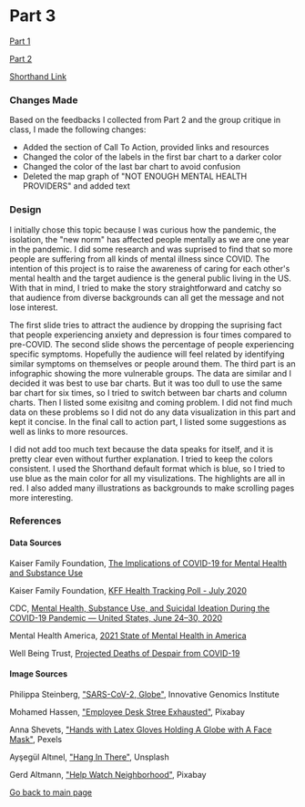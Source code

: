 # Part 3

[Part 1](/final_project_1.md)

[Part 2](/final_project_2.md)

[Shorthand Link](https://carnegiemellon.shorthandstories.com/covid-19-mental-health-crisis/index.html)

### Changes Made

Based on the feedbacks I collected from Part 2 and the group critique in class, I made the following changes:

- Added the section of Call To Action, provided links and resources
- Changed the color of the labels in the first bar chart to a darker color
- Changed the color of the last bar chart to avoid confusion
- Deleted the map graph of "NOT ENOUGH MENTAL HEALTH PROVIDERS" and added text

### Design

I initially chose this topic because I was curious how the pandemic, the isolation, the "new norm" has affected people mentally as we are one year in the pandemic. I did some research and was suprised to find that so more people are suffering from all kinds of mental illness since COVID. The intention of this project is to raise the awareness of caring for each other's mental health and the target audience is the general public living in the US. With that in mind, I tried to make the story straightforward and catchy so that audience from diverse backgrounds can all get the message and not lose interest.

The first slide tries to attract the audience by dropping the suprising fact that people experiencing anxiety and depression is four times compared to pre-COVID. The second slide shows the percentage of people experiencing specific symptoms. Hopefully the audience will feel related by identifying similar symptoms on themselves or people around them. The third part is an infographic showing the more vulnerable groups. The data are similar and I decided it was best to use bar charts. But it was too dull to use the same bar chart for six times, so I tried to switch between bar charts and column charts. Then I listed some exisitng and coming problem. I did not find much data on these problems so I did not do any data visualization in this part and kept it concise. In the final call to action part, I listed some suggestions as well as links to more resources.

I did not add too much text because the data speaks for itself, and it is pretty clear even without further explanation. I tried to keep the colors consistent. I used the Shorthand default format which is blue, so I tried to use blue as the main color for all my visulizations. The highlights are all in red. I also added many illustrations as backgrounds to make scrolling pages more interesting. 

### References

#### Data Sources

Kaiser Family Foundation, [The Implications of COVID-19 for Mental Health and Substance Use](https://www.kff.org/coronavirus-covid-19/issue-brief/the-implications-of-covid-19-for-mental-health-and-substance-use/)

Kaiser Family Foundation, [KFF Health Tracking Poll - July 2020](https://www.kff.org/coronavirus-covid-19/report/kff-health-tracking-poll-july-2020/)

CDC, [Mental Health, Substance Use, and Suicidal Ideation During the COVID-19 Pandemic — United States, June 24–30, 2020](https://www.cdc.gov/mmwr/volumes/69/wr/mm6932a1.htm)

Mental Health America, [2021 State of Mental Health in America](https://mhanational.org/sites/default/files/2021%20State%20of%20Mental%20Health%20in%20America_0.pdf)

Well Being Trust, [Projected Deaths of Despair from COVID-19](https://wellbeingtrust.org/wp-content/uploads/2020/05/WBT_Deaths-of-Despair_COVID-19-FINAL-FINAL.pdf)

#### Image Sources

Philippa Steinberg, ["SARS-CoV-2, Globe"](https://innovativegenomics.org/free-covid-19-illustrations/), Innovative Genomics Institute

Mohamed Hassen, ["Employee Desk Stree Exhausted"](https://pixabay.com/vectors/employee-desk-stress-exhausted-6038877/), Pixabay

Anna Shevets, ["Hands with Latex Gloves Holding A Globe with A Face Mask"](https://www.pexels.com/photo/hands-with-latex-gloves-holding-a-globe-with-a-face-mask-4167544/), Pexels

Ayşegül Altınel, ["Hang In There"](https://unsplash.com/photos/jFu29QqO2yg), Unsplash

Gerd Altmann, ["Help Watch Neighborhood"](https://pixabay.com/illustrations/help-watch-neighborhood-4955863/), Pixabay


[Go back to main page](<https://iriswzi.github.io/wanzhiz-portfolio/>)
